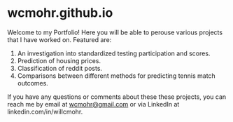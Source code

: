 # wcmohr.github.io
Welcome to my Portfolio!  Here you will be able to perouse various projects that I have worked on.  Featured are:
  1.  An investigation into standardized testing participation and scores.
  2.  Prediction of housing prices.
  3.  Classification of reddit posts.
  4.  Comparisons between different methods for predicting tennis match outcomes.

If you have any questions or comments about these these projects, you can reach me by email at wcmohr@gmail.com or via LinkedIn at linkedin.com/in/willcmohr.
